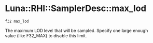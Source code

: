 # Luna::RHI::SamplerDesc::max_lod

```c++
f32 max_lod
```

The maximum LOD level that will be sampled. Specify one large enough value (like F32_MAX) to disable this limit. 


